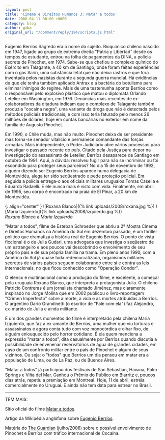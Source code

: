 ```yaml
---
layout: post
title: 'Cinema e Direitos Humanos 3: Matar a todos'
date: 2008-04-11 00:00 +0000
category: blog
author: giba
original_url: "/comment/reply/194/scripts.js.html"
---
```


Eugenio Berríos Sagredo era o nome do sujeito. Bioquímico chileno nascido em 1947, ligado ao grupo de extrema direita "Patria y Libertad" desde os tempos de estudante, entrou na folha de pagamentos da DINA, a polícia secreta de Pinochet, em 1974. Sabe-se que chefiou o complexo químico do Exército em Talagante, a 40 km de Santiago, onde foram feitas experiências com o gás Sarin, uma substância letal que não deixa rastros e que fora inventada pelos nazistas durante a segunda guerra mundial. Há evidências de que ele tenha também aplicado Antrax e a bactéria do botulismo para eliminar inimigos do regime. Mais de uma testemunha aponta Berríos como o responsável pelo explosivo plástico que matou o diplomata Orlando Letelier em Washington, em 1976. Denúncias mais recentes de ex-colaboradores da ditadura indicam que o complexo de Talagante também produzia "cocaína negra", uma variante da droga que não é detectada pelos métodos policiais tradicionais, e com isso teria faturado pelo menos 26 milhões de dólares, hoje em contas bancárias no exterior em nome da família de Augusto Pinochet.

Em 1990, o Chile muda, mas não muito: Pinochet deixa de ser presidente mas torna-se senador vitalício e permanece comandante das forças armadas. Mais independente, o Poder Judiciário abre vários processos para investigar o passado recente do país. Citado pela Justiça para depor na investigação do assassinato de Letelier, Berríos desaparece de Santiago em outubro de 1991. Aqui, a dúvida: resolveu fugir para não se incriminar ou foi escondido para proteger seus parceiros? No dia 15 de novembro de 1992, alguém dizendo ser Eugenio Berríos aparece numa delegacia de Montevidéu, alega ter sido seqüestrado e pede proteção policial. Em seguida a polícia entrega-o aos oficiais militares uruguaios Tomas Casella e Eduardo Radaelli. E ele nunca mais é visto com vida. Finalmente, em abril de 1995, seu corpo é encontrado na praia de El Pinar, a 20 km de Montevidéu.

{: align="center" }
![Roxana Blanco]({% link uploads/2008/roxana.jpg %}) ![Maria Izquierdo]({% link uploads/2008/izquierdo.jpg %})  
_Roxana Blanco e Maria Izquierdo_

"Matar a todos", filme de Esteban Schroeder que abriu a 2ª Mostra Cinema e Direitos Humanos na América do Sul em dezembro passado, é um thriller político que dramatiza a história real de Eugenio Berríos. O ponto de vista ficcional é o de Julia Gudari, uma advogada que investiga o seqüestro de um estrangeiro e aos poucos vai descobrindo o envolvimento de seu próprio país e de sua própria família na trama. Em pleno anos 1990, com a América do Sul já quase toda redemocratizada, organismos militares secretos de vários países seguem colaborando entre si e contra as leis internacionais, no que ficou conhecido como "Operação Condor".

O elenco é multinacional como a produção do filme, e excelente, a começar pela uruguaia Roxana Blanco, que interpreta a protagonista Julia. O chileno Patricio Contreras é um jornalista chamado Jiménez, mas claramente inspirado no Jorge Molina que em 2002 publicou o livro-reportagem "Crimen Imperfecto" sobre a morte, a vida e as mortes atribuídas a Berríos. O argentino Dario Grandinetti (o escritor de "Fale com ela") faz Alejandro, ex-marido de Julia e ainda militante.

E um dos grandes momentos do filme é interpretado pela chilena Maria Izquierdo, que faz a ex-amante de Berríos, uma mulher que viu torturas e assassinatos e agora conta tudo com voz monocórdica e olhar fixo, de alguém enlouquecido pelo horror cotidiano. É ela quem menciona a expressão "matar a todos", dita casualmente por Berríos quando discutia a possibilidade de envenenar reservatórios de água de grandes cidades, em caso de um confronto militar entre o país de Pinochet e algum de seus vizinhos. Ou seja: o "todos" que Berríos um dia pensou em matar era a população de Lima, ou de La Paz, ou de Buenos Aires.

"Matar a todos" já participou dos festivais de San Sebastian, Havana, Palm Springs e Viña del Mar. Ganhou o Prêmio do Público em Biarritz e, poucos dias atrás, repetiu a premiação em Montreal. Hoje, 11 de abril, estréia comercialmente no Uruguai. E ainda não tem data para estrear no Brasil.

**********

TEM MAIS: 

Sítio oficial do filme [Matar a todos](http://www.mataratodos.com/).

Artigo da Wikipédia anglófona sobre [Eugenio Berríos](http://en.wikipedia.org/wiki/Eugenio_Berr%C3%ADos).

Matéria do [The Guardian](http://www.guardian.co.uk/world/2006/jul/11/chile.drugstrade) (julho/2006) sobre o possível envolvimento de Pinochet e Berríos com tráfico internacional de Cocaína.

